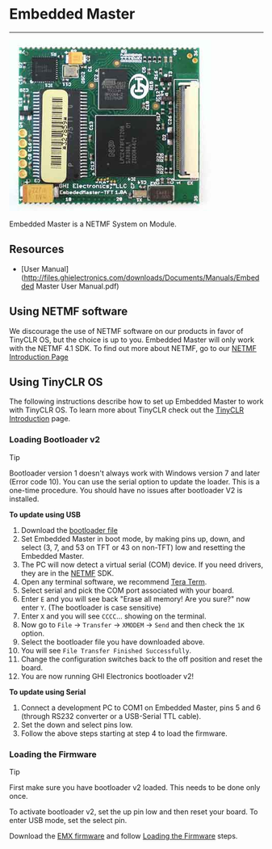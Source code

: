 # Embedded Master
---
![Embedded Master](images/embedded-master.jpg)

Embedded Master is a NETMF System on Module. 

## Resources
* [User Manual](http://files.ghielectronics.com/downloads/Documents/Manuals/Embedded Master User Manual.pdf)

## Using NETMF software
We discourage the use of NETMF software on our products in favor of TinyCLR OS, but the choice is up to you. Embedded Master will only work with the NETMF 4.1 SDK. To find out more about NETMF, go to our [NETMF Introduction Page](../../../software/netmf/intro.md)

## Using TinyCLR OS
The following instructions describe how to set up Embedded Master to work with TinyCLR OS. To learn more about TinyCLR check out the [TinyCLR Introduction](../../../software/tinyclr/intro.md) page.

### Loading Bootloader v2
> [!Tip]
> Bootloader version 1 doesn't always work with Windows version 7 and later (Error code 10). You can use the serial option to update the loader.
> This is a one-time procedure. You should have no issues after bootloader V2 is installed.

**To update using USB**
1. Download the [bootloader file](../../../software/tinyclr/loaders/ghi-bootloader.md#embedded-master)
2. Set Embedded Master in boot mode, by making pins up, down, and select (3, 7, and 53 on TFT or 43 on non-TFT) low and resetting the Embedded Master.
3. The PC will now detect a virtual serial (COM) device. If you need drivers, they are in the [NETMF](../../../software/netmf/intro.md) SDK.
4. Open any terminal software, we recommend [Tera Term](http://ttssh2.osdn.jp/).
5. Select serial and pick the COM port associated with your board.
6. Enter `E` and you will see back "Erase all memory! Are you sure?" now enter `Y`. (The bootloader is case sensitive)
7. Enter `X` and you will see `CCCC`... showing on the terminal.
8. Now go to `File` -> `Transfer` -> `XMODEM` -> `Send` and then check the `1K` option.
9. Select the bootloader file you have downloaded above.
10. You will see `File Transfer Finished Successfully`.
11. Change the configuration switches back to the off position and reset the board.
12. You are now running GHI Electronics bootloader v2!

**To update using Serial**
1. Connect a development PC to COM1 on Embedded Master, pins 5 and 6 (through RS232 converter or a USB-Serial TTL cable).
2. Set the down and select pins low.
3. Follow the above steps starting at step 4 to load the firmware.

### Loading the Firmware

> [!Tip]
> First make sure you have bootloader v2 loaded. This needs to be done only once.

To activate bootloader v2, set the up pin low and then reset your board. To enter USB mode, set the select pin.

Download the [EMX firmware](../../../software/tinyclr/downloads.md#emx) and follow [Loading the Firmware](../../../software/tinyclr/loaders/ghi-bootloader.md#loading-the-firmware) steps.
